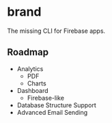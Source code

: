 # brand

The missing CLI for Firebase apps.

## Roadmap

- Analytics
  - PDF
  - Charts
- Dashboard
  - Firebase-like
- Database Structure Support
- Advanced Email Sending
